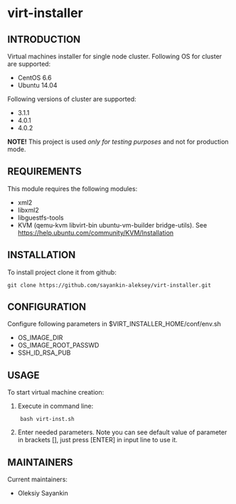 virt-installer
==============

INTRODUCTION
------------

Virtual machines installer for  single node cluster. Following OS for cluster
 are supported:

- CentOS 6.6
- Ubuntu 14.04

Following versions of cluster are supported:

- 3.1.1
- 4.0.1
- 4.0.2

**NOTE!** This project is used *only for testing purposes* and not for production mode.

REQUIREMENTS
------------

This module requires the following modules:

- xml2
- libxml2
- libguestfs-tools
- KVM (qemu-kvm libvirt-bin ubuntu-vm-builder bridge-utils). See https://help.ubuntu.com/community/KVM/Installation

INSTALLATION
------------

To install project clone it from github:

```
git clone https://github.com/sayankin-aleksey/virt-installer.git
```

CONFIGURATION
-------------

Configure following parameters in $VIRT_INSTALLER_HOME/conf/env.sh

- OS_IMAGE_DIR
- OS_IMAGE_ROOT_PASSWD
- SSH_ID_RSA_PUB

USAGE
-----

To start virtual machine creation:

1) Execute in command line:

```
    bash virt-inst.sh
```

2) Enter needed parameters. Note you can see default value of parameter in brackets [],
   just press [ENTER] in input line to use it.


MAINTAINERS
-----------

Current maintainers:

* Oleksiy Sayankin

